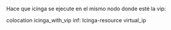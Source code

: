 Hace que icinga se ejecute en el mismo nodo donde esté la vip:

colocation icinga_with_vip inf: Icinga-resource virtual_ip

